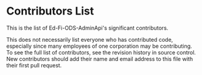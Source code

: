 # Contributors List

This is the list of Ed-Fi-ODS-AdminApi's significant contributors.

This does not necessarily list everyone who has contributed code,
especially since many employees of one corporation may be contributing.
To see the full list of contributors, see the revision history in
source control. New contributors should add their name and email
address to this file with their first pull request.
